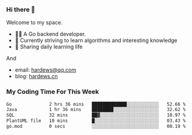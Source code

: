 ### Hi there 👋
Welcome to my space.

- 👨‍🦲 A Go backend developer. 
- 📕 Currently striving to learn algorithms and interesting knowledge
- 💪 Sharing daily learning life

And
- email: hardews@qq.com
- blog: [hardews.cn](hardews.cn)

### My Coding Time For This Week
<!--START_SECTION:waka-->

```txt
Go              2 hrs 36 mins   █████████████░░░░░░░░░░░░   52.66 %
Java            1 hr 36 mins    ████████░░░░░░░░░░░░░░░░░   32.62 %
SQL             32 mins         ██▓░░░░░░░░░░░░░░░░░░░░░░   10.97 %
PlantUML file   10 mins         █░░░░░░░░░░░░░░░░░░░░░░░░   03.43 %
go.mod          0 secs          ░░░░░░░░░░░░░░░░░░░░░░░░░   00.19 %
```

<!--END_SECTION:waka-->

<!--
**Hardews/Hardews** is a ✨ _special_ ✨ repository because its `README.md` (this file) appears on your GitHub profile.

Here are some ideas to get you started:

- 🔭 I’m currently working on ...
- 🌱 I’m currently learning ...
- 👯 I’m looking to collaborate on ...
- 🤔 I’m looking for help with ...
- 💬 Ask me about ...
- 📫 How to reach me: ...
- 😄 Pronouns: ...
- ⚡ Fun fact: ...
-->
